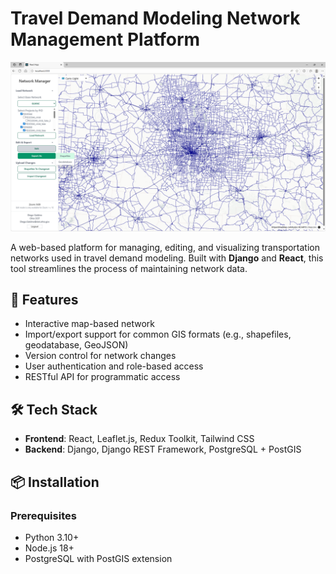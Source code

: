 # Travel Demand Modeling Network Management Platform

<img src="https://github.com/Ohio-DOT/Travel-Demand-Modeling-Network-Management-Platform/blob/main/docs/img/net_mgt.png" alt="Screenshot of the Platform's Main Page" style="max-height: 803px;">

A web-based platform for managing, editing, and visualizing transportation networks used in travel demand modeling. Built with **Django** and **React**, this tool streamlines the process of maintaining network data.

## 🚀 Features

- Interactive map-based network
- Import/export support for common GIS formats (e.g., shapefiles, geodatabase, GeoJSON)
- Version control for network changes
- User authentication and role-based access
- RESTful API for programmatic access

## 🛠️ Tech Stack

- **Frontend**: React, Leaflet.js, Redux Toolkit, Tailwind CSS
- **Backend**: Django, Django REST Framework, PostgreSQL + PostGIS

## 📦 Installation

### Prerequisites

- Python 3.10+
- Node.js 18+
- PostgreSQL with PostGIS extension
